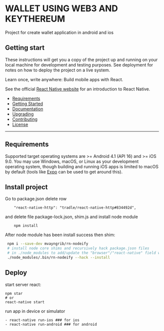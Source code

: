 # WALLET USING WEB3 AND KEYTHEREUM
 
 Project for create wallet application in android and ios
 
 ## Getting start
 
 These instructions will get you a copy of the project up and running on your local machine for development and testing purposes. See deployment for notes on how to deploy the project on a live system.

Learn once, write anywhere: Build mobile apps with React.

See the official [React Native website](https://facebook.github.io/react-native/) for an introduction to React Native.

- [Requirements](#requirements)
- [Getting Started](#getting-started)
- [Documentation](#documentation)
- [Upgrading](#upgrading)
- [Contributing](#contributing)
- [License](#license)

---

## Requirements

Supported target operating systems are >= Android 4.1 (API 16) and >= iOS 9.0. You may use Windows, macOS, or Linux as your development operating system, though building and running iOS apps is limited to macOS by default (tools like [Expo](https://expo.io) can be used to get around this).
## Install project

Go to package.json delete row
```
    "react-native-http": "tradle/react-native-http#834492d",
```
and delete file package-lock.json, shim.js and install node module
```
    npm install
```
After node module has been install success then shim:

 ```sh
  npm i --save-dev mvayngrib/rn-nodeify
  # install node core shims and recursively hack package.json files
  # in ./node_modules to add/update the "browser"/"react-native" field with relevant mappings
  ./node_modules/.bin/rn-nodeify --hack --install
  ```
  ## Deploy
  
  start server react:
  ```
  npm star
  # or
  react-native start
  ```
  run app in device or simulator
  ```
  - react-native run-ios ### for ios
  - react-native run-android ### for android
  ```
  
